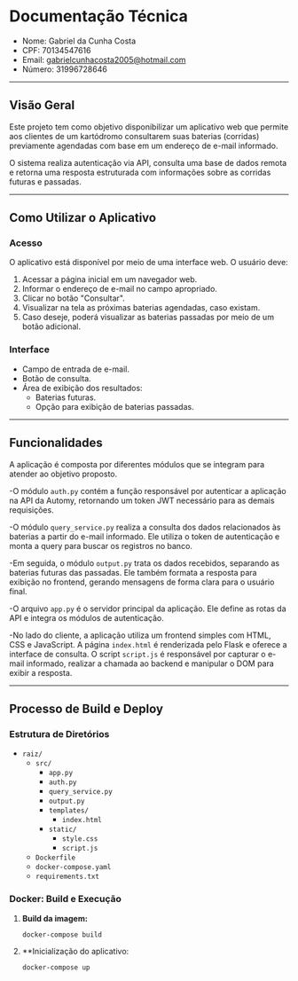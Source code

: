 # Documentação Técnica 

- Nome: Gabriel da Cunha Costa
- CPF: 70134547616
- Email: gabrielcunhacosta2005@hotmail.com
- Número: 31996728646

---

## Visão Geral

Este projeto tem como objetivo disponibilizar um aplicativo web que permite aos clientes de um kartódromo consultarem suas baterias (corridas) previamente agendadas com base em um endereço de e-mail informado.

O sistema realiza autenticação via API, consulta uma base de dados remota e retorna uma resposta estruturada com informações sobre as corridas futuras e passadas.

---

## Como Utilizar o Aplicativo

### Acesso

O aplicativo está disponível por meio de uma interface web. O usuário deve:

1. Acessar a página inicial em um navegador web.
2. Informar o endereço de e-mail no campo apropriado.
3. Clicar no botão "Consultar".
4. Visualizar na tela as próximas baterias agendadas, caso existam.
5. Caso deseje, poderá visualizar as baterias passadas por meio de um botão adicional.

### Interface

- Campo de entrada de e-mail.
- Botão de consulta.
- Área de exibição dos resultados:
  - Baterias futuras.
  - Opção para exibição de baterias passadas.

---

## Funcionalidades

A aplicação é composta por diferentes módulos que se integram para atender ao objetivo proposto.

-O módulo `auth.py` contém a função responsável por autenticar a aplicação na API da Automy, retornando um token JWT necessário para as demais requisições.

-O módulo `query_service.py` realiza a consulta dos dados relacionados às baterias a partir do e-mail informado. Ele utiliza o token de autenticação e monta a query para buscar os registros no banco.

-Em seguida, o módulo `output.py` trata os dados recebidos, separando as baterias futuras das passadas. Ele também formata a resposta para exibição no frontend, gerando mensagens de forma clara para o usuário final.

-O arquivo `app.py` é o servidor principal da aplicação. Ele define as rotas da API e integra os módulos de autenticação.

-No lado do cliente, a aplicação utiliza um frontend simples com HTML, CSS e JavaScript. A página `index.html` é renderizada pelo Flask e oferece a interface de consulta. O script `script.js` é responsável por capturar o e-mail informado, realizar a chamada ao backend e manipular o DOM para exibir a resposta.

---

## Processo de Build e Deploy

### Estrutura de Diretórios

- `raiz/`
  - `src/`
    - `app.py`
    - `auth.py`
    - `query_service.py`
    - `output.py`
    - `templates/`
      - `index.html`
    - `static/`
      - `style.css`
      - `script.js`
  - `Dockerfile`
  - `docker-compose.yaml`
  - `requirements.txt`

### Docker: Build e Execução

1. **Build da imagem:**

   ```bash
   docker-compose build

2. **Inicialização do aplicativo:

   ```bash
   docker-compose up

   




